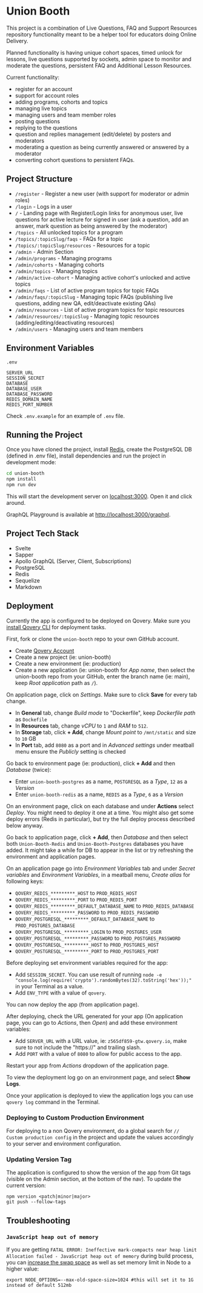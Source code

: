 # Union Booth

This project is a combination of Live Questions, FAQ and Support Resources repository functionality meant to be a helper tool for educators doing Online Delivery.

Planned functionality is having unique cohort spaces, timed unlock for lessons, live questions supported by sockets, admin space to monitor and moderate the questions, persistent FAQ and Additional Lesson Resources.

Current functionality:

- register for an account
- support for account roles
- adding programs, cohorts and topics
- managing live topics
- managing users and team member roles
- posting questions
- replying to the questions
- question and replies management (edit/delete) by posters and moderators
- moderating a question as being currently answered or answered by a moderator
- converting cohort questions to persistent FAQs.

## Project Structure

- `/register` - Register a new user (with support for moderator or admin roles)
- `/login` - Logs in a user
- `/` - Landing page with Register/Login links for anonymous user, live questions for active lecture for signed in user (ask a question, add an answer, mark question as being answered by the moderator)
- `/topics` - All unlocked topics for a program
- `/topics/:topicSlug/faqs` - FAQs for a topic
- `/topics/:topicSlug/resources` - Resources for a topic
- `/admin` - Admin Section
- `/admin/programs` - Managing programs
- `/admin/cohorts` - Managing cohorts
- `/admin/topics` - Managing topics
- `/admin/active-cohort` - Managing active cohort's unlocked and active topics
- `/admin/faqs` - List of active program topics for topic FAQs
- `/admin/faqs/:topicSlug` - Managing topic FAQs (publishing live questions, adding new QA, edit/deactivate existing QAs)
- `/admin/resources` - List of active program topics for topic resources
- `/admin/resources/:topicSlug` - Managing topic resources (adding/editing/deactivating resources)
- `/admin/users` - Managing users and team members

## Environment Variables

```
.env

SERVER_URL
SESSION_SECRET
DATABASE
DATABASE_USER
DATABASE_PASSWORD
REDIS_DOMAIN_NAME
REDIS_PORT_NUMBER
```

Check `.env.example` for an example of `.env` file.

## Running the Project

Once you have cloned the project, install [Redis](https://redis.io/topics/quickstart), create the PostgreSQL DB (defined in .env file), install dependencies and run the project in development mode:

```bash
cd union-booth
npm install
npm run dev
```

This will start the development server on [localhost:3000](http://localhost:3000). Open it and click around.

GraphQL Playground is available at [http://localhost:3000/graphql](http://localhost:3000/graphql).

## Project Tech Stack

- Svelte
- Sapper
- Apollo GraphQL (Server, Client, Subscriptions)
- PostgreSQL
- Redis
- Sequelize
- Markdown

## Deployment

Currently the app is configured to be deployed on Qovery. Make sure you [install Qovery CLI](https://docs.qovery.com/docs/using-qovery/interface/cli/) for deployment tasks.

First, fork or clone the `union-booth` repo to your own GitHub account.

- Create [Qovery Account](https://start.qovery.com/)
- Create a new project (ie: union-booth)
- Create a new environment (ie: production)
- Create a new application (ie: union-booth for *App name*, then select the union-booth repo from your GitHub, enter the branch name (ie: main), keep *Root application* path as `/`).

On application page, click on *Settings*. Make sure to click **Save** for every tab change.

- In **General** tab, change *Build mode* to "Dockerfile", keep *Dockerfile path* as `Dockefile`
- In **Resources** tab, change *vCPU* to `1` and *RAM* to `512`.
- In **Storage** tab, click **+ Add**, change *Mount point* to `/mnt/static` and size to `10` GB
- In **Port** tab, add `8080` as a port and in *Advanced settings* under meatball menu ensure the *Publicly* setting is checked

Go back to environment page (ie: production), click **+ Add** and then *Database* (twice):

- Enter `union-booth-postgres` as a name, `POSTGRESQL` as a *Type*, `12` as a *Version*
- Enter `union-booth-redis` as a name, `REDIS` as a *Type*, `6` as a *Version*

On an environment page, click on each database and under **Actions** select *Deploy*. You might need to deploy it one at a time. You might also get some deploy errors (Redis in particular), but try the full deploy process described below anyway.

Go back to application page, click **+ Add**, then *Database* and then select both `Union-Booth-Redis` and `Union-Booth-Postgres` databases you have added. It might take a while for DB to appear in the list or try refreshing the environment and application pages.

On an application page go into *Environment Variables* tab and under *Secret variables* and *Environment Variables*, in a meatball menu, *Create alias* for following keys:

- `QOVERY_REDIS_*********_HOST` to `PROD_REDIS_HOST`
- `QOVERY_REDIS_*********_PORT` to `PROD_REDIS_PORT`
- `QOVERY_REDIS_*********_DEFAULT_DATABASE_NAME` to `PROD_REDIS_DATABASE`
- `QOVERY_REDIS_*********_PASSWORD` to `PROD_REDIS_PASSWORD`
- `QOVERY_POSTGRESQL_*********_DEFAULT_DATABASE_NAME` to `PROD_POSTGRES_DATABASE`
- `QOVERY_POSTGRESQL_*********_LOGIN` to `PROD_POSTGRES_USER`
- `QOVERY_POSTGRESQL_*********_PASSWORD` to `PROD_POSTGRES_PASSWORD`
- `QOVERY_POSTGRESQL_*********_HOST` to `PROD_POSTGRES_HOST`
- `QOVERY_POSTGRESQL_*********_PORT` to `PROD_POSTGRES_PORT`

Before deploying set environment variables required for the app:

- Add `SESSION_SECRET`. You can use result of running `node -e "console.log(require('crypto').randomBytes(32).toString('hex'));"` in your Terminal as a value.
- Add `ENV_TYPE` with a value of `qovery`.

You can now deploy the app (from application page).

After deploying, check the URL generated for your app (On application page, you can go to *Actions*, then *Open*) and add these environment variables:

- Add `SERVER_URL` with a URL value, ie: `z565df859-gtw.qovery.io`, make sure to not include the "https://" and trailing slash.
- Add `PORT` with a value of `8080` to allow for public access to the app.

Restart your app from *Actions* dropdown of the application page.

To view the deployment log go on an environment page, and select **Show Logs**.

Once your application is deployed to view the application logs you can use `qovery log` command in the Terminal.

### Deploying to Custom Production Environment

For deploying to a non Qovery environment, do a global search for `// Custom production config` in the project and update the values accordingly to your server and environment configuration.

### Updating Version Tag

The application is configured to show the version of the app from Git tags (visible on the Admin section, at the bottom of the nav). To update the current version:

```
npm version <patch|minor|major>
git push --follow-tags
```

## Troubleshooting

### `JavaScript heap out of memory`

If you are getting `FATAL ERROR: Ineffective mark-compacts near heap limit Allocation failed - JavaScript heap out of memory` during build process, you can [increase the swap space](https://www.digitalocean.com/community/tutorials/how-to-add-swap-space-on-ubuntu-16-04) as well as set memory limit in Node to a higher value:

```
export NODE_OPTIONS=--max-old-space-size=1024 #this will set it to 1G instead of default 512mb
```